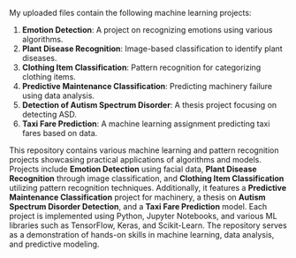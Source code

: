 My uploaded files contain the following machine learning projects:

1. **Emotion Detection**: A project on recognizing emotions using various algorithms.
2. **Plant Disease Recognition**: Image-based classification to identify plant diseases.
3. **Clothing Item Classification**: Pattern recognition for categorizing clothing items.
4. **Predictive Maintenance Classification**: Predicting machinery failure using data analysis.
5. **Detection of Autism Spectrum Disorder**: A thesis project focusing on detecting ASD.
6. **Taxi Fare Prediction**: A machine learning assignment predicting taxi fares based on data.


This repository contains various machine learning and pattern recognition projects showcasing practical applications of algorithms and models. Projects include **Emotion Detection** using facial data, **Plant Disease Recognition** through image classification, and **Clothing Item Classification** utilizing pattern recognition techniques. Additionally, it features a **Predictive Maintenance Classification** project for machinery, a thesis on **Autism Spectrum Disorder Detection**, and a **Taxi Fare Prediction** model. Each project is implemented using Python, Jupyter Notebooks, and various ML libraries such as TensorFlow, Keras, and Scikit-Learn. The repository serves as a demonstration of hands-on skills in machine learning, data analysis, and predictive modeling.
